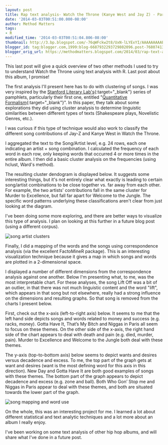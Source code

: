 ```yaml
---
layout: post
title: Rap text analysis- Watch the Throne (Kanye West and Jay Z) - Part 3
date: '2014-03-03T00:51:00.000-08:00'
author: Method Matters
tags:
- R
modified_time: '2014-03-03T00:51:04.806-08:00'
thumbnail: http://3.bp.blogspot.com/-76qWFckw2t8/UxN-lLYExYI/AAAAAAAAAEA/Ohb8I4UIaRw/s72-c/10.+Song+Artist+Clusters+Grouping+Annotated.PNG
blogger_id: tag:blogger.com,1999:blog-6687932293729802096.post-7680741383736725579
blogger_orig_url: https://methodmatters.blogspot.com/2014/03/rap-text-analysis-watch-throne-kanye.html
---
```


This last post will give a quick overview of two other methods I used to try to understand Watch the Throne using text analysis with R. Last post about this album, I promise!  
  
The first analysis I'll present here has to do with clustering of songs. I was very inspired by the [Stanford Literary Lab's](http://litlab.stanford.edu/?page_id=255){:target="_blank"} series of pamphlets, particularly their first one, entitled "[Quantitative Formalism](http://litlab.stanford.edu/LiteraryLabPamphlet1.pdf){:target="_blank"}". In this paper, they talk about some explorations they did using cluster analysis to determine linguistic similarities between different types of texts (Shakespeare plays, Novelistic Genres, etc.).  
  
I was curious if this type of technique would also work to classify the different song contributions of Jay-Z and Kanye West in Watch the Throne.   
  
I aggregated the text to the Song/Artist level, e.g. 24 rows, each one indicating an artist + song combination. I calculated the frequency of each word in each row, only keeping words that occurred 4 or more times in the entire album. I then did a basic cluster analysis on the frequencies (using hclust, Ward's method).  
  
The resulting cluster dendogram is displayed below. It suggests some interesting things, but it's not entirely clear what exactly is leading to certain song/artist combinations to be close together vs. far away from each other. For example, the two artists' contributions fall in the same cluster for Murder to Excellence, but fall far apart for Welcome to the Jungle. The specific word patterns underlying these classifications aren't clear from just looking at the diagram.  
  
I've been doing some more exploring, and there are better ways to visualize this type of analysis. I plan on looking at this further in a future blog post (using a different corpus).  
  
![song artist clusters]({{site.baseurl}}/assets/img/old_blog_transfer/2014-03-03-rap-text-analysis-watch-throne-kanye/Song_Artist_Clusters_Grouping_Annotated.PNG) 
  
Finally, I did a mapping of the words and the songs using correspondence analysis (via the excellent FactoMineR package). This is an interesting visualization technique because it gives a map in which songs and words are plotted in a 2-dimensional space.   
  
I displayed a number of different dimensions from the correspondence analysis against one another. Below I'm presenting what, to me, was the most interpretable chart. For these analyses, the song Lift Off was a bit of an outlier, in that there was not much linguistic content and the word "lift", which appears in that song but not elsewhere, really had a strong influence on the dimensions and resulting graphs. So that song is removed from the charts I present below.  
  
First, check out the x-axis (left-to-right axis) below. It seems to me that the left hand side depicts songs and words related to money and success (e.g. racks, money). Gotta Have It, That’s My Bitch and Niggas in Paris all seem to focus on these themes. On the other side of the x-axis, the right hand side of the chart appears to deal with death and pain (e.g. died, murder, pain). Murder to Excellence and Welcome to the Jungle both deal with these themes.  
  
The y-axis (top-to-bottom axis) below seems to depict wants and desires versus decadence and excess. To me, the top part of the graph gets at want and desires (want is the most defining word for this axis in this direction). New Day and Gotta Have It are both good examples of songs with these themes. The bottom part of the graph appears to depict decadence and excess (e.g. zone and ball). Both Who Gon’ Stop me and Niggas in Paris appear to deal with these themes, and both are situated towards the lower part of the graph.  
  
![song mapping and word use]({{site.baseurl}}/assets/img/old_blog_transfer/2014-03-03-rap-text-analysis-watch-throne-kanye/Mapping_Song_and_Word_Use_Annotated.PNG) 
  
  
On the whole, this was an interesting project for me. I learned a lot about different statistical and text analytic techniques and a lot more about an album I really enjoy.  
  
I've been working on some text analysis of other hip hop albums, and will share what I've done in a future post.